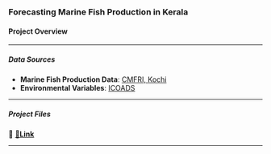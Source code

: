 ### Forecasting Marine Fish Production in Kerala

####  Project Overview
---

##### Data Sources
- **Marine Fish Production Data**: [CMFRI, Kochi](https://www.cmfri.org.in/)  
- **Environmental Variables**: [ICOADS](https://icoads.noaa.gov/)  

---

#####  Project Files
🔹 **[📄Link ](https://bit.ly/fisheries_production_forecasting_project)**  

---
<!--
##  Methodology
1. **Data Collection** 📥 – Compiled data from CMFRI & ICOADS  
2. **Data Preprocessing** 🛠 – Cleaning & normalization  
3. **Statistical Analysis** 📊 – Trends & correlations  
4. **Model Development** 🤖 – Predictive modeling for fish production  
5. **Results & Insights** 📈 – Key findings and conclusions  

---

## 📜 Citation
If you use this data, kindly cite:

-->
